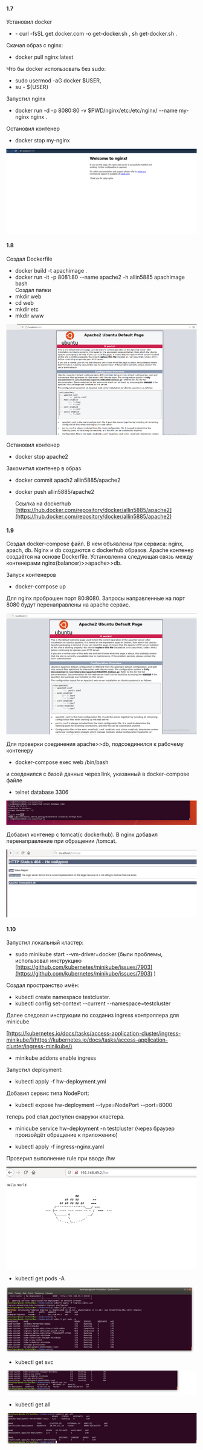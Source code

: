 ﻿ 
#### 1.7 
Установил docker
 - \- curl -fsSL get.docker.com -o get-docker.sh , sh get-docker.sh .
    
  Скачал образ с nginx: 
   
  - docker pull nginx:latest
   
   Что бы docker использовать без sudo: 
 
   - sudo usermod -aG docker $USER,
   - su - ${USER}
    
 Запустил nginx 
 
- docker run -d -p 8080:80 -v $PWD/nginx/etc:/etc/nginx/ --name my-nginx nginx .
 
 Остановил контенер 
 - docker stop my-nginx

![Image alt](https://github.com/allin58/DevOps/blob/master/lab-1.2/65.PNG)  


#### 1.8 
Создал Dockerfile
   - docker build -t apachimage .
   - docker run -it -p 8081:80 --name apache2 -h allin5885 apachimage bash  
    Создал папки 
   - mkdir web
   - cd web
  -  mkdir etc
  -  mkdir www
    
![Image alt](https://github.com/allin58/DevOps/blob/master/lab-1.2/1.PNG)  


 Остановил контенер
  -  docker stop apache2
    
 Закомитил контенер в образ
  - docker commit apach2 allin5885/apache2
  - docker push allin5885/apache2

    Ссылка на dockerhub
    [https://hub.docker.com/repository/docker/allin5885/apache2](https://hub.docker.com/repository/docker/allin5885/apache2)

    
   
#### 1.9 
Создал docker-compose файл. В нем объявлены три сервиса: nginx, apach, db.  Nginx и db создаются с dockerhub образов. Apache контенер создаётся на основе Dockerfile. Установленна следующая связь между контенерами nginx(balancer)>>apache>>db.

Запуск контенеров
  - docker-compose up
  
 Для nginx проброшен порт 80:8080. Запросы направленные на порт 8080 будут 
    перенаправлены на apache сервис. 
       
   ![Image alt](https://github.com/allin58/DevOps/blob/master/lab-1.2/apache.PNG)   

   Для проверки соединения apache>>db, подсоединился к рабочему контенеру
  - docker-compose exec web /bin/bash
    
   и соеденился с базой данных через link, указанный в docker-compose файле 
  - telnet database 3306
   
   ![Image alt](https://github.com/allin58/DevOps/blob/master/lab-1.2/db.PNG)   


 Добавил контенер с tomcat(с dockerhub).
 В nginx добавил перенаправление при обращении /tomcat.

   ![Image alt](https://github.com/allin58/DevOps/blob/master/lab-1.2/tom.PNG)   


#### 1.10
   Запустил локальный кластер:
   - sudo minikube start --vm-driver=docker
    (были проблемы, использовал инструкцию [https://github.com/kubernetes/minikube/issues/7903](https://github.com/kubernetes/minikube/issues/7903) )
    
  Создал пространство имён: 
  - kubectl create namespace testcluster.
 -  kubectl config set-context --current --namespace=testcluster
   
   Далее следовал инструкции по созданиз ingress  контроллера для minicube
   
   [https://kubernetes.io/docs/tasks/access-application-cluster/ingress-minikube/](https://kubernetes.io/docs/tasks/access-application-cluster/ingress-minikube/)
   
  - minikube addons enable ingress
   
   Запустил deployment:
   - kubectl apply -f hw-deployment.yml
    
   Добавил сервис типа NodePort:
   - kubectl expose hw-deployment --type=NodePort --port=8000 
   
   теперь pod стал доступен снаружи кластера.
  
  - minicube service hw-deployment -n testcluster (через браузер произойдёт обращение к приложению)
  
  - kubectl apply -f ingress-nginx.yaml
   
   Проверил выполнение rule при вводе /hw

   ![Image alt](https://github.com/allin58/DevOps/blob/master/lab-1.2/hw.PNG) 


   - kubectl get pods -A
    
   ![Image alt](https://github.com/allin58/DevOps/blob/master/lab-1.2/get1.PNG)

   - kubectl get svc
    
   ![Image alt](https://github.com/allin58/DevOps/blob/master/lab-1.2/get2.PNG)
   
  - kubectl get all
   
   ![Image alt](https://github.com/allin58/DevOps/blob/master/lab-1.2/get3.PNG)   
       
     
      
      
